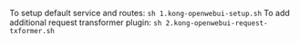 To setup default service and routes: `sh 1.kong-openwebui-setup.sh`
To add additional request transformer plugin: `sh 2.kong-openwebui-request-txformer.sh`